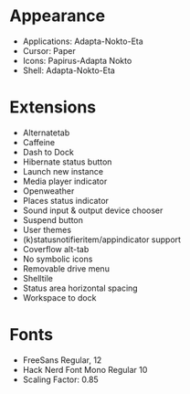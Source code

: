# Appearance
 - Applications: Adapta-Nokto-Eta
 - Cursor: Paper
 - Icons: Papirus-Adapta Nokto
 - Shell: Adapta-Nokto-Eta

# Extensions
 - Alternatetab
 - Caffeine
 - Dash to Dock
 - Hibernate status button
 - Launch new instance
 - Media player indicator
 - Openweather
 - Places status indicator
 - Sound input & output device chooser
 - Suspend button
 - User themes
 - (k)statusnotifieritem/appindicator support
 - Coverflow alt-tab
 - No symbolic icons
 - Removable drive menu
 - Shelltile
 - Status area horizontal spacing
 - Workspace to dock

# Fonts
 - FreeSans Regular, 12
 - Hack Nerd Font Mono Regular 10
 - Scaling Factor: 0.85

